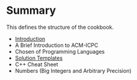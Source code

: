 # Summary

This defines the structure of the cookbook.

* [Introduction](README.md)
* A Brief Introduction to ACM-ICPC
* Chosen of Programming Languages
* [Solution Templates](content/solution-template.md)
* C++ Cheat Sheet
* Numbers (Big Integers and Arbitrary Precision)